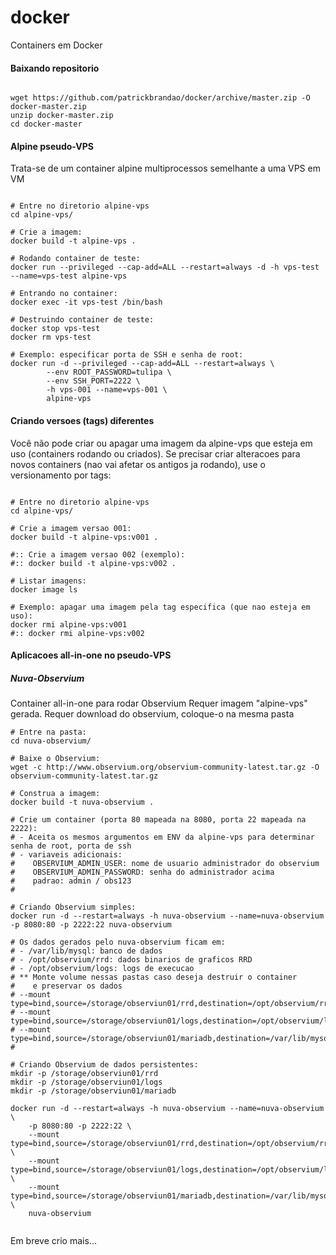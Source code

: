 # docker

Containers em Docker


#### Baixando repositorio

```

wget https://github.com/patrickbrandao/docker/archive/master.zip -O docker-master.zip
unzip docker-master.zip
cd docker-master

```


#### Alpine pseudo-VPS

Trata-se de um container alpine multiprocessos semelhante a uma VPS em VM

```

# Entre no diretorio alpine-vps
cd alpine-vps/

# Crie a imagem:
docker build -t alpine-vps .

# Rodando container de teste:
docker run --privileged --cap-add=ALL --restart=always -d -h vps-test --name=vps-test alpine-vps

# Entrando no container:
docker exec -it vps-test /bin/bash

# Destruindo container de teste:
docker stop vps-test
docker rm vps-test

# Exemplo: especificar porta de SSH e senha de root:
docker run -d --privileged --cap-add=ALL --restart=always \
        --env ROOT_PASSWORD=tulipa \
        --env SSH_PORT=2222 \
        -h vps-001 --name=vps-001 \
        alpine-vps

```

#### Criando versoes (tags) diferentes

Você não pode criar ou apagar uma imagem da alpine-vps que esteja em uso (containers rodando ou criados).
Se precisar criar alteracoes para novos containers (nao vai afetar os antigos ja rodando),
use o versionamento por tags:

```

# Entre no diretorio alpine-vps
cd alpine-vps/

# Crie a imagem versao 001:
docker build -t alpine-vps:v001 .

#:: Crie a imagem versao 002 (exemplo):
#:: docker build -t alpine-vps:v002 .

# Listar imagens:
docker image ls

# Exemplo: apagar uma imagem pela tag especifica (que nao esteja em uso):
docker rmi alpine-vps:v001
#:: docker rmi alpine-vps:v002

```


#### Aplicacoes all-in-one no pseudo-VPS

##### Nuva-Observium

Container all-in-one para rodar Observium
Requer imagem "alpine-vps" gerada.
Requer download do observium, coloque-o na mesma pasta

```
# Entre na pasta:
cd nuva-observium/

# Baixe o Observium:
wget -c http://www.observium.org/observium-community-latest.tar.gz -O observium-community-latest.tar.gz

# Construa a imagem:
docker build -t nuva-observium .

# Crie um container (porta 80 mapeada na 8080, porta 22 mapeada na 2222):
# - Aceita os mesmos argumentos em ENV da alpine-vps para determinar senha de root, porta de ssh
# - variaveis adicionais:
#    OBSERVIUM_ADMIN_USER: nome de usuario administrador do observium
#    OBSERVIUM_ADMIN_PASSWORD: senha do administrador acima
#    padrao: admin / obs123
#

# Criando Observium simples:
docker run -d --restart=always -h nuva-observium --name=nuva-observium -p 8080:80 -p 2222:22 nuva-observium

# Os dados gerados pelo nuva-observium ficam em:
# - /var/lib/mysql: banco de dados
# - /opt/observium/rrd: dados binarios de graficos RRD
# - /opt/observium/logs: logs de execucao
# ** Monte volume nessas pastas caso deseja destruir o container
#    e preservar os dados
# --mount type=bind,source=/storage/observiun01/rrd,destination=/opt/observium/rrd,readonly=false
# --mount type=bind,source=/storage/observiun01/logs,destination=/opt/observium/logs,readonly=false
# --mount type=bind,source=/storage/observiun01/mariadb,destination=/var/lib/mysql,readonly=false
# 

# Criando Observium de dados persistentes:
mkdir -p /storage/observiun01/rrd
mkdir -p /storage/observiun01/logs
mkdir -p /storage/observiun01/mariadb

docker run -d --restart=always -h nuva-observium --name=nuva-observium \
    -p 8080:80 -p 2222:22 \
    --mount type=bind,source=/storage/observiun01/rrd,destination=/opt/observium/rrd,readonly=false \
    --mount type=bind,source=/storage/observiun01/logs,destination=/opt/observium/logs,readonly=false \
    --mount type=bind,source=/storage/observiun01/mariadb,destination=/var/lib/mysql,readonly=false \
    nuva-observium


```




Em breve crio mais...


